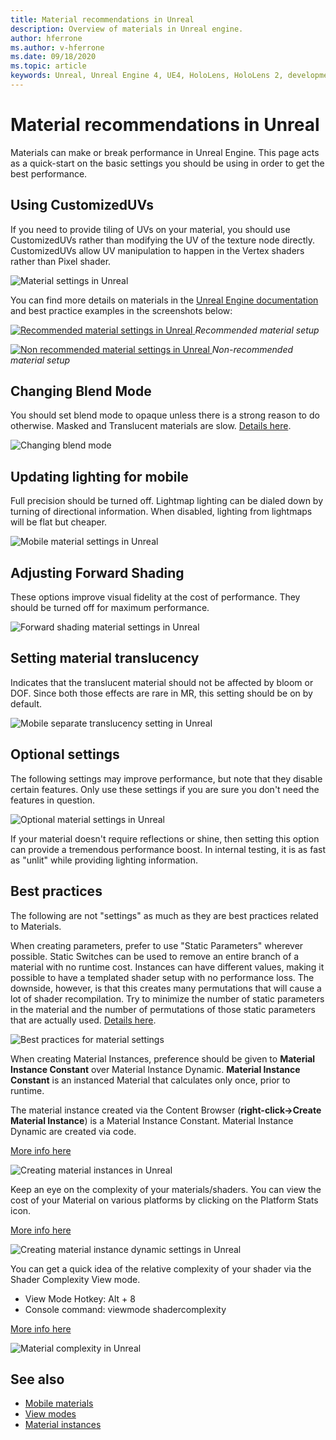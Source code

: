 ```yaml
---
title: Material recommendations in Unreal
description: Overview of materials in Unreal engine.
author: hferrone
ms.author: v-hferrone
ms.date: 09/18/2020
ms.topic: article
keywords: Unreal, Unreal Engine 4, UE4, HoloLens, HoloLens 2, development, materials, documentation, guides, features, holograms, game development
---
```



# Material recommendations in Unreal

Materials can make or break performance in Unreal Engine. This page acts as a quick-start on the basic settings you should be using in order to get the best performance.

## Using CustomizedUVs

If you need to provide tiling of UVs on your material, you should use CustomizedUVs rather than modifying the UV of the texture node directly. CustomizedUVs allow UV manipulation to happen in the Vertex shaders rather than Pixel shader. 

![Material settings in Unreal](images/unreal-materials-img-01c.png)

You can find more details on materials in the [Unreal Engine documentation](https://docs.unrealengine.com/Platforms/Mobile/Materials/index.html) and best practice examples in the screenshots below:

[ ![Recommended material settings in Unreal](images/unreal-materials-img-01.png) ](images/unreal-materials-img-01.png#lightbox)
*Recommended material setup*

[ ![Non recommended material settings in Unreal](images/unreal-materials-img-01b.png) ](images/unreal-materials-img-01b.png#lightbox)
*Non-recommended material setup*

## Changing Blend Mode

You should set blend mode to opaque unless there is a strong reason to do otherwise. Masked and Translucent materials are slow. [Details here](https://docs.unrealengine.com/Platforms/Mobile/Materials/index.html).

![Changing blend mode](images/unreal-materials-img-02.jpg)

## Updating lighting for mobile

Full precision should be turned off. Lightmap lighting can be dialed down by turning of directional information. When disabled, lighting from lightmaps will be flat but cheaper.

![Mobile material settings in Unreal](images/unreal-materials-img-03.jpg)

## Adjusting Forward Shading

These options improve visual fidelity at the cost of performance. They should be turned off for maximum performance.

![Forward shading material settings in Unreal](images/unreal-materials-img-04.jpg)

## Setting material translucency

Indicates that the translucent material should not be affected by bloom or DOF. Since both those effects are rare in MR, this setting should be on by default.

![Mobile separate translucency setting in Unreal](images/unreal-materials-img-05.jpg)

## Optional settings

The following settings may improve performance, but note that they disable certain features. Only use these settings if you are sure you don't need the features in question.

![Optional material settings in Unreal](images/unreal-materials-img-06.jpg)

If your material doesn't require reflections or shine, then setting this option can provide a tremendous performance boost. In internal testing, it is as fast as "unlit" while providing lighting information.

## Best practices

The following are not "settings" as much as they are best practices related to Materials.

When creating parameters, prefer to use "Static Parameters" wherever possible. Static Switches can be used to remove an entire branch of a material with no runtime cost. Instances can have different values, making it possible to have a templated shader setup with no performance loss. The downside, however, is that this creates many permutations that will cause a lot of shader recompilation. Try to minimize the number of static parameters in the material and the number of permutations of those static parameters that are actually used. [Details here](https://docs.unrealengine.com/Engine/Rendering/Materials/ExpressionReference/Parameters/index.html#staticswitchparameter).

![Best practices for material settings](images/unreal-materials-img-07.jpg)

When creating Material Instances, preference should be given to **Material Instance Constant** over Material Instance Dynamic. **Material Instance Constant** is an instanced Material that calculates only once, prior to runtime.

The material instance created via the Content Browser (**right-click→Create Material Instance**) is a Material Instance Constant. Material Instance Dynamic are created via code. 

[More info here](https://docs.unrealengine.com/Engine/Rendering/Materials/MaterialInstances/index.html)

![Creating material instances in Unreal](images/unreal-materials-img-08.png)

Keep an eye on the complexity of your materials/shaders. You can view the cost of your Material on various platforms by clicking on the Platform Stats icon.

[More info here](https://docs.unrealengine.com/Platforms/Mobile/Materials/index.html)

![Creating material instance dynamic settings in Unreal](images/unreal-materials-img-09.png)

You can get a quick idea of the relative complexity of your shader via the Shader Complexity View mode.

* View Mode Hotkey: Alt + 8
* Console command: viewmode shadercomplexity

[More info here](https://docs.unrealengine.com/Engine/UI/LevelEditor/Viewports/ViewModes/index.html)

![Material complexity in Unreal](images/unreal-materials-img-10.png)

## See also
* [Mobile materials](https://docs.unrealengine.com/Platforms/Mobile/Materials/index.html)
* [View modes](https://docs.unrealengine.com/Engine/UI/LevelEditor/Viewports/ViewModes/index.html)
* [Material instances](https://docs.unrealengine.com/Engine/Rendering/Materials/MaterialInstances/index.html)
